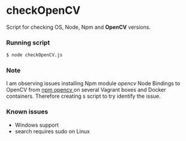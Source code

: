 # checkOpenCV
Script for checking OS, Node, Npm and **OpenCV** versions.

### Running script

```bash
$ node checkOpenCV.js
```

### Note
I am observing issues installing Npm module _opencv_ Node Bindings to OpenCV from [npm opencv ](https://www.npmjs.com/package/opencv) on several Vagrant boxes and Docker containers. Therefore creating s script to try identify the issue.

### Known issues
- Windows support
- search requires sudo on Linux
